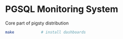 # PGSQL Monitoring System

Core part of pigsty distribution

```bash
make            # install dashboards
```